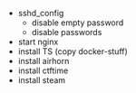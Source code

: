 - sshd_config
    - disable empty password
    - disable passwords
- start nginx
- install TS (copy docker-stuff)
- install airhorn
- install ctftime
- install steam
